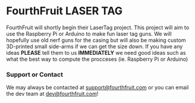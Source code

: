 # FourthFruit LASER TAG

FourthFruit will shortly begin their LaserTag project. This project will aim to use the Raspberry Pi or Arduino to make fun laser tag guns. We will hopefully use old nerf guns for the casing but will also be making custom 3D-printed small side-arms if we can get the size down. If you have any ideas **PLEASE** tell them to us **IMMEDIATELY** we need good ideas such as what the best way to compute the procceses (ie. Raspberry Pi or Arduino)

### Support or Contact

We may always be contacted at support@fourthfruit.com or you can email the dev team at dev@fourthfruit.com!
